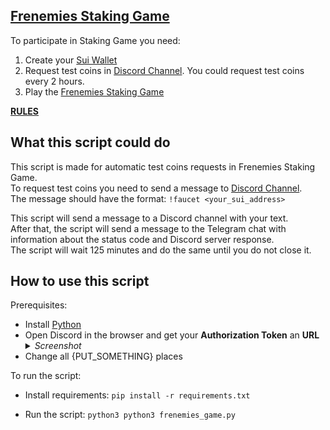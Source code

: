 ## [Frenemies Staking Game](https://frenemies.sui.io/)

To participate in Staking Game you need:
1. Create your [Sui Wallet](https://docs.sui.io/explore/wallet-browser)
2. Request test coins in [Discord Channel](https://discord.com/channels/916379725201563759/1037811694564560966). You could request test coins every 2 hours.
3. Play the [Frenemies Staking Game](https://frenemies.sui.io/) 

**[RULES](https://sui.io/resources-sui/make-frenemies-support-validators)**

## What this script could do
This script is made for automatic test coins requests in Frenemies Staking Game.<br>
To request test coins you need to send a message to [Discord Channel](https://discord.com/channels/916379725201563759/1037811694564560966).<br>
The message should have the format: `!faucet <your_sui_address>`

This script will send a message to a Discord channel with your text. <br>
After that, the script will send a message to the Telegram chat with information about the status code and Discord server response.<br>
The script will wait 125 minutes and do the same until you do not close it.

## How to use this script
Prerequisites:
- Install [Python](https://www.python.org/downloads/)
- Open Discord in the browser and get your **Authorization Token** an **URL** <details>
  <summary><i>Screenshot</i></summary>  <img src="https://user-images.githubusercontent.com/42769358/218283024-c84fdd68-4f48-4b6a-859b-880aab3f00ab.png"/></details> 
- Change all {PUT_SOMETHING} places

To run the script:
- Install requirements:
`pip install -r requirements.txt`

- Run the script:
`python3 python3 frenemies_game.py`

